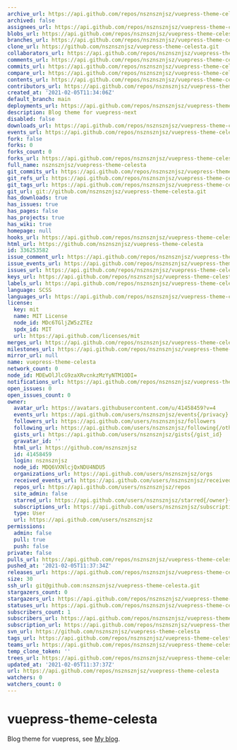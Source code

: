 ```yaml
---
archive_url: https://api.github.com/repos/nsznsznjsz/vuepress-theme-celesta/{archive_format}{/ref}
archived: false
assignees_url: https://api.github.com/repos/nsznsznjsz/vuepress-theme-celesta/assignees{/user}
blobs_url: https://api.github.com/repos/nsznsznjsz/vuepress-theme-celesta/git/blobs{/sha}
branches_url: https://api.github.com/repos/nsznsznjsz/vuepress-theme-celesta/branches{/branch}
clone_url: https://github.com/nsznsznjsz/vuepress-theme-celesta.git
collaborators_url: https://api.github.com/repos/nsznsznjsz/vuepress-theme-celesta/collaborators{/collaborator}
comments_url: https://api.github.com/repos/nsznsznjsz/vuepress-theme-celesta/comments{/number}
commits_url: https://api.github.com/repos/nsznsznjsz/vuepress-theme-celesta/commits{/sha}
compare_url: https://api.github.com/repos/nsznsznjsz/vuepress-theme-celesta/compare/{base}...{head}
contents_url: https://api.github.com/repos/nsznsznjsz/vuepress-theme-celesta/contents/{+path}
contributors_url: https://api.github.com/repos/nsznsznjsz/vuepress-theme-celesta/contributors
created_at: '2021-02-05T11:34:06Z'
default_branch: main
deployments_url: https://api.github.com/repos/nsznsznjsz/vuepress-theme-celesta/deployments
description: Blog theme for vuepress-next
disabled: false
downloads_url: https://api.github.com/repos/nsznsznjsz/vuepress-theme-celesta/downloads
events_url: https://api.github.com/repos/nsznsznjsz/vuepress-theme-celesta/events
fork: false
forks: 0
forks_count: 0
forks_url: https://api.github.com/repos/nsznsznjsz/vuepress-theme-celesta/forks
full_name: nsznsznjsz/vuepress-theme-celesta
git_commits_url: https://api.github.com/repos/nsznsznjsz/vuepress-theme-celesta/git/commits{/sha}
git_refs_url: https://api.github.com/repos/nsznsznjsz/vuepress-theme-celesta/git/refs{/sha}
git_tags_url: https://api.github.com/repos/nsznsznjsz/vuepress-theme-celesta/git/tags{/sha}
git_url: git://github.com/nsznsznjsz/vuepress-theme-celesta.git
has_downloads: true
has_issues: true
has_pages: false
has_projects: true
has_wiki: true
homepage: null
hooks_url: https://api.github.com/repos/nsznsznjsz/vuepress-theme-celesta/hooks
html_url: https://github.com/nsznsznjsz/vuepress-theme-celesta
id: 336253582
issue_comment_url: https://api.github.com/repos/nsznsznjsz/vuepress-theme-celesta/issues/comments{/number}
issue_events_url: https://api.github.com/repos/nsznsznjsz/vuepress-theme-celesta/issues/events{/number}
issues_url: https://api.github.com/repos/nsznsznjsz/vuepress-theme-celesta/issues{/number}
keys_url: https://api.github.com/repos/nsznsznjsz/vuepress-theme-celesta/keys{/key_id}
labels_url: https://api.github.com/repos/nsznsznjsz/vuepress-theme-celesta/labels{/name}
language: SCSS
languages_url: https://api.github.com/repos/nsznsznjsz/vuepress-theme-celesta/languages
license:
  key: mit
  name: MIT License
  node_id: MDc6TGljZW5zZTEz
  spdx_id: MIT
  url: https://api.github.com/licenses/mit
merges_url: https://api.github.com/repos/nsznsznjsz/vuepress-theme-celesta/merges
milestones_url: https://api.github.com/repos/nsznsznjsz/vuepress-theme-celesta/milestones{/number}
mirror_url: null
name: vuepress-theme-celesta
network_count: 0
node_id: MDEwOlJlcG9zaXRvcnkzMzYyNTM1ODI=
notifications_url: https://api.github.com/repos/nsznsznjsz/vuepress-theme-celesta/notifications{?since,all,participating}
open_issues: 0
open_issues_count: 0
owner:
  avatar_url: https://avatars.githubusercontent.com/u/41458459?v=4
  events_url: https://api.github.com/users/nsznsznjsz/events{/privacy}
  followers_url: https://api.github.com/users/nsznsznjsz/followers
  following_url: https://api.github.com/users/nsznsznjsz/following{/other_user}
  gists_url: https://api.github.com/users/nsznsznjsz/gists{/gist_id}
  gravatar_id: ''
  html_url: https://github.com/nsznsznjsz
  id: 41458459
  login: nsznsznjsz
  node_id: MDQ6VXNlcjQxNDU4NDU5
  organizations_url: https://api.github.com/users/nsznsznjsz/orgs
  received_events_url: https://api.github.com/users/nsznsznjsz/received_events
  repos_url: https://api.github.com/users/nsznsznjsz/repos
  site_admin: false
  starred_url: https://api.github.com/users/nsznsznjsz/starred{/owner}{/repo}
  subscriptions_url: https://api.github.com/users/nsznsznjsz/subscriptions
  type: User
  url: https://api.github.com/users/nsznsznjsz
permissions:
  admin: false
  pull: true
  push: false
private: false
pulls_url: https://api.github.com/repos/nsznsznjsz/vuepress-theme-celesta/pulls{/number}
pushed_at: '2021-02-05T11:37:34Z'
releases_url: https://api.github.com/repos/nsznsznjsz/vuepress-theme-celesta/releases{/id}
size: 30
ssh_url: git@github.com:nsznsznjsz/vuepress-theme-celesta.git
stargazers_count: 0
stargazers_url: https://api.github.com/repos/nsznsznjsz/vuepress-theme-celesta/stargazers
statuses_url: https://api.github.com/repos/nsznsznjsz/vuepress-theme-celesta/statuses/{sha}
subscribers_count: 1
subscribers_url: https://api.github.com/repos/nsznsznjsz/vuepress-theme-celesta/subscribers
subscription_url: https://api.github.com/repos/nsznsznjsz/vuepress-theme-celesta/subscription
svn_url: https://github.com/nsznsznjsz/vuepress-theme-celesta
tags_url: https://api.github.com/repos/nsznsznjsz/vuepress-theme-celesta/tags
teams_url: https://api.github.com/repos/nsznsznjsz/vuepress-theme-celesta/teams
temp_clone_token: ''
trees_url: https://api.github.com/repos/nsznsznjsz/vuepress-theme-celesta/git/trees{/sha}
updated_at: '2021-02-05T11:37:37Z'
url: https://api.github.com/repos/nsznsznjsz/vuepress-theme-celesta
watchers: 0
watchers_count: 0
---
```


# vuepress-theme-celesta

Blog theme for vuepress, see [My blog](https://github.com/nsznsznjsz/blog/).
